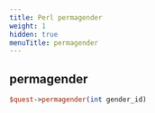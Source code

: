 ```yaml
---
title: Perl permagender
weight: 1
hidden: true
menuTitle: permagender
---
```

## permagender
```perl
$quest->permagender(int gender_id)
```
